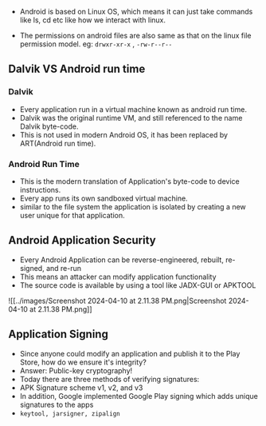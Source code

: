 
- Android is based on Linux OS, which means it can just take commands like ls, cd etc like how we interact with linux.

- The permissions on android files are also same as that on the linux file permission model. eg: `drwxr-xr-x` , `-rw-r--r--`




## Dalvik  VS Android run time 

### Dalvik

- Every application run in a virtual machine known as android run time.
- Dalvik was the original runtime VM,  and still referenced to the name Dalvik byte-code.
- This is not used in modern Android OS, it has been replaced by ART(Android run time).

### Android Run Time

- This is the modern translation of Application's byte-code to device instructions.
- Every app runs its own sandboxed virtual machine.
- similar to the file system the application is isolated by creating a new user unique for that application.



## Android Application Security

- ﻿﻿Every Android Application can be reverse-engineered, rebuilt, re-signed, and re-run
- ﻿﻿This means an attacker can modify application functionality
- ﻿﻿The source code is available by using a tool like JADX-GUI or APKTOOL

![[../images/Screenshot 2024-04-10 at 2.11.38 PM.png|Screenshot 2024-04-10 at 2.11.38 PM.png]]


## Application Signing

- ﻿﻿Since anyone could modify an application and publish it to the Play Store, how do we ensure it's integrity?
- ﻿﻿Answer: Public-key cryptography!
- ﻿﻿Today there are three methods of verifying signatures:
- ﻿﻿APK Signature scheme v1, v2, and v3
- ﻿﻿In addition, Google implemented Google Play signing which adds unique signatures to the apps
- ﻿﻿`keytool, jarsigner, zipalign` 
